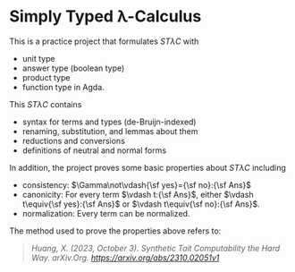 # Simply Typed λ-Calculus
This is a practice project that formulates *STλC* with
- unit type
- answer type (boolean type)
- product type
- function type
in Agda.  

This *STλC* contains
- syntax for terms and types (de-Bruijn-indexed)
- renaming, substitution, and lemmas about them
- reductions and conversions
- definitions of neutral and normal forms

In addition, the project proves some basic properties about *STλC* including
- consistency: $\Gamma\not\vdash{\sf yes}={\sf no}:{\sf Ans}$
- canonicity: For every term $\vdash t:{\sf Ans}$, either $\vdash t\equiv{\sf yes}:{\sf Ans}$ or $\vdash t\equiv{\sf no}:{\sf Ans}$.
- normalization: Every term can be normalized.
  
The method used to prove the properties above refers to:
> <cite>Huang, X. (2023, October 3). Synthetic Tait Computability the Hard Way. arXiv.Org. https://arxiv.org/abs/2310.02051v1 </cite>

